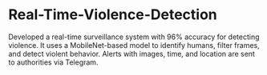 # Real-Time-Violence-Detection
Developed a real-time surveillance system with 96% accuracy for detecting violence. It uses a MobileNet-based model to identify humans, filter frames, and detect violent behavior. Alerts with images, time, and location are sent to authorities via Telegram.
